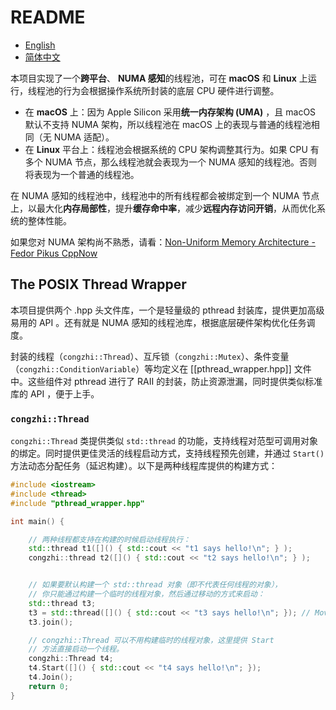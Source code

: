# README

- [English](README.md)
- [简体中文](README.zh_CN.md)

本项目实现了一个**跨平台**、 **NUMA 感知**的线程池，可在 **macOS** 和 **Linux** 上运行，线程池的行为会根据操作系统所封装的底层 CPU 硬件进行调整。

- 在 **macOS** 上：因为 Apple Silicon 采用**统一内存架构 (UMA)** ，且 macOS 默认不支持 NUMA 架构，所以线程池在 macOS 上的表现与普通的线程池相同（无 NUMA 适配）。
- 在 **Linux** 平台上：线程池会根据系统的 CPU 架构调整其行为。如果 CPU 有多个 NUMA 节点，那么线程池就会表现为一个 NUMA 感知的线程池。否则将表现为一个普通的线程池。

在 NUMA 感知的线程池中，线程池中的所有线程都会被绑定到一个 NUMA 节点上，以最大化**内存局部性**，提升**缓存命中率**，减少**远程内存访问开销**，从而优化系统的整体性能。

如果您对 NUMA 架构尚不熟悉，请看：[Non-Uniform Memory Architecture - Fedor Pikus CppNow](https://www.youtube.com/watch?v=f0ZKBusa4CI&t=6s)

## The POSIX Thread Wrapper

本项目提供两个 .hpp 头文件库，一个是轻量级的 pthread 封装库，提供更加高级易用的 API 。还有就是 NUMA 感知的线程池库，根据底层硬件架构优化任务调度。

封装的线程（`congzhi::Thread`）、互斥锁（`congzhi::Mutex`）、条件变量（`congzhi::ConditionVariable`）等均定义在 [[pthread_wrapper.hpp]] 文件中。这些组件对 pthread 进行了 RAII 的封装，防止资源泄漏，同时提供类似标准库的 API ，便于上手。

### `congzhi::Thread`

`congzhi::Thread` 类提供类似 `std::thread` 的功能，支持线程对范型可调用对象的绑定。同时提供更佳灵活的线程启动方式，支持线程预先创建，并通过 `Start()` 方法动态分配任务（延迟构建）。以下是两种线程库提供的构建方式：

```cpp
#include <iostream>
#include <thread>
#include "pthread_wrapper.hpp"

int main() {

    // 两种线程都支持在构建的时候启动线程执行：
    std::thread t1([]() { std::cout << "t1 says hello!\n"; } );
    congzhi::thread t2([]() { std::cout << "t2 says hello!\n"; } );


    // 如果要默认构建一个 std::thread 对象（即不代表任何线程的对象），
    // 你只能通过构建一个临时的线程对象，然后通过移动的方式来启动：
    std::thread t3;
    t3 = std::thread([]() { std::cout << "t3 says hello!\n"; }); // Move assignment
    t3.join();

    // congzhi::Thread 可以不用构建临时的线程对象，这里提供 Start
    // 方法直接启动一个线程。
    congzhi::Thread t4;
    t4.Start([]() { std::cout << "t4 says hello!\n"; });
    t4.Join();
    return 0;
}
```